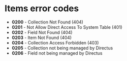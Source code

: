 # Items error codes

- **0200** - Collection Not Found (404)
- **0201** - Not Allow Direct Access To System Table (401)
- **0202** - Field Not Found (404)
- **0203** - Item Not Found (404)
- **0204** - Collection Access Forbidden (403)
- **0205** - Collection not being managed by Directus
- **0206** - Field not being managed by Directus

